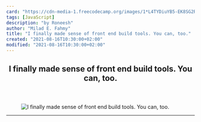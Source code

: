 ```yaml
---
card: "https://cdn-media-1.freecodecamp.org/images/1*L4TYDiuYB5-EK8SG2RjHHQ.png"
tags: [JavaScript]
description: "by Roneesh"
author: "Milad E. Fahmy"
title: "I finally made sense of front end build tools. You can, too."
created: "2021-08-16T10:30:00+02:00"
modified: "2021-08-16T10:30:00+02:00"
---
```

<div class="site-wrapper">
<main id="site-main" class="site-main outer">
<div class="inner">
<article class="post-full post tag-javascript tag-web-development tag-front-end-development tag-nodejs tag-npm ">
<header class="post-full-header">
<h1 class="post-full-title">I finally made sense of front end build tools. You can, too.</h1>
</header>
<figure class="post-full-image">
<picture>
<source media="(max-width: 700px)" sizes="1px" srcset="data:image/gif;base64,R0lGODlhAQABAIAAAAAAAP///yH5BAEAAAAALAAAAAABAAEAAAIBRAA7 1w">
<source media="(min-width: 701px)" sizes="(max-width: 800px) 400px,
(max-width: 1170px) 700px,
1400px" srcset="https://cdn-media-1.freecodecamp.org/images/1*L4TYDiuYB5-EK8SG2RjHHQ.png 300w,
https://cdn-media-1.freecodecamp.org/images/1*L4TYDiuYB5-EK8SG2RjHHQ.png 600w,
https://cdn-media-1.freecodecamp.org/images/1*L4TYDiuYB5-EK8SG2RjHHQ.png 1000w,
https://cdn-media-1.freecodecamp.org/images/1*L4TYDiuYB5-EK8SG2RjHHQ.png 2000w">
<img onerror="this.style.display='none'" src="https://cdn-media-1.freecodecamp.org/images/1*L4TYDiuYB5-EK8SG2RjHHQ.png" alt="I finally made sense of front end build tools. You can, too.">
</picture>
</figure>
<section class="post-full-content">
<div class="post-content medium-migrated-article">
</div>
<hr>
</section>
</article>
</div>
</main>
</div>
<!-- Google Tag Manager (noscript) -->
<!-- End Google Tag Manager (noscript) -->
